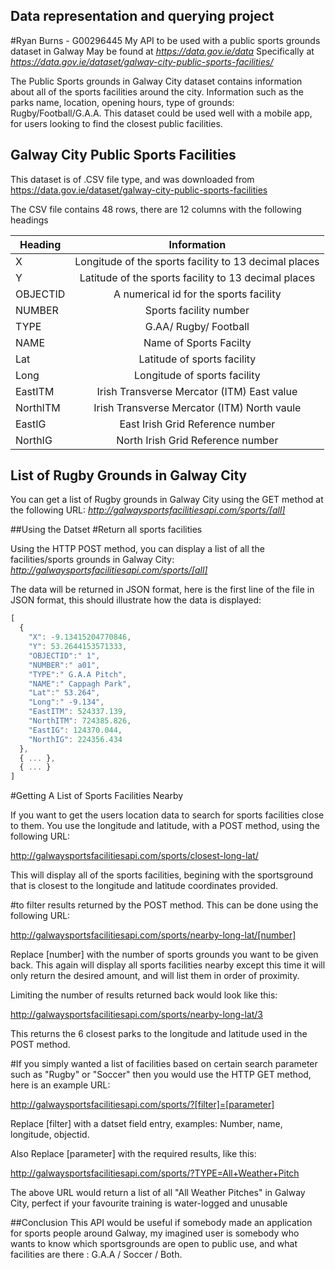 ## Data representation and querying project
#Ryan Burns - G00296445
My API to be used with a public sports grounds dataset in Galway
May be found at *https://data.gov.ie/data* 
Specifically at *https://data.gov.ie/dataset/galway-city-public-sports-facilities/*

The Public Sports grounds in Galway City dataset contains information about all of the sports facilities around the city.
Information such as the parks name, location, opening hours, type of grounds: Rugby/Football/G.A.A.
This dataset could be used well with a mobile app, for users looking to find the closest public facilities.

## Galway City Public Sports Facilities

This dataset is of .CSV file type, and was downloaded from  https://data.gov.ie/dataset/galway-city-public-sports-facilities

The CSV file contains 48 rows, there are 12 columns with the following headings


| Heading       | Information          |
| ------------- |:-------------:| 
| X      | Longitude of the sports facility to 13 decimal places     | 
| Y      | Latitude of the sports facility to 13 decimal places      | 
| OBJECTID    | A numerical id for the sports facility       |   
| NUMBER      | Sports facility number      |
| TYPE      | G.AA/ Rugby/ Football     | 
| NAME      | Name of Sports Facilty      | 
| Lat     | Latitude of sports facility     | 
| Long      | Longitude of sports facility      | 
| EastITM     |Irish Transverse Mercator (ITM) East value      |
| NorthITM      | Irish Transverse Mercator (ITM) North vaule      |
| EastIG      | East Irish Grid Reference number      | 
| NorthIG     | North Irish Grid Reference number     |

## List of Rugby Grounds in Galway City
You can get a list of Rugby grounds in Galway City using the GET method at the following URL:
*http://galwaysportsfacilitiesapi.com/sports/[all]*

##Using the Datset
#Return all sports facilities

Using the HTTP POST method, you can display a list of all the facilities/sports grounds in Galway City:
*http://galwaysportsfacilitiesapi.com/sports/[all]*

The data will be returned in JSON format,  here is the first line of the file in JSON format, this should illustrate how the data is displayed:

```javascript
[
  {
    "X": -9.13415204770846,
    "Y": 53.2644153571333,
    "OBJECTID":" 1",
    "NUMBER":" a01",
    "TYPE":" G.A.A Pitch",
    "NAME":" Cappagh Park",
    "Lat":" 53.264",
    "Long":" -9.134",
    "EastITM": 524337.139,
    "NorthITM": 724385.826,
    "EastIG": 124370.044,
    "NorthIG": 224356.434
  },
  { ... },
  { ... }
]
```

#Getting A List of Sports Facilities Nearby

If you want to get the users location data to search for sports facilities close to them. You use the longitude and latitude, with a POST method, using the following URL:

http://galwaysportsfacilitiesapi.com/sports/closest-long-lat/

This will display all of the sports facilities, begining with the sportsground that is closest to the longitude and latitude coordinates provided.

#to filter results returned by the POST method.
This can be done using the following URL:

http://galwaysportsfacilitiesapi.com/sports/nearby-long-lat/[number]

Replace [number] with the number of sports grounds you want to be given back. This again will display all sports facilities nearby except this time it will only return the desired amount, and will list them in order of proximity.

Limiting the number of results returned back would look like this:

http://galwaysportsfacilitiesapi.com/sports/nearby-long-lat/3

This returns the 6 closest parks to the longitude and latitude used in the POST method.

#If you simply wanted a list of facilities based on certain search parameter
such as "Rugby" or "Soccer" then you would use the HTTP GET method, here is an example URL:

http://galwaysportsfacilitiesapi.com/sports/?[filter]=[parameter]

Replace [filter] with a datset field entry, examples: Number, name, longitude, objectid.

Also Replace [parameter] with the required results, like this:

http://galwaysportsfacilitiesapi.com/sports/?TYPE=All+Weather+Pitch

The above URL would return a list of all "All Weather Pitches" in Galway City, perfect if your favourite training is water-logged and unusable


##Conclusion
This API would be useful if somebody made an application for sports people around Galway, my imagined user is somebody who wants to know which sportsgrounds are open to public use, and what facilities are there : G.A.A / Soccer / Both.


